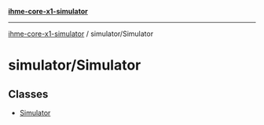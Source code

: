 [**ihme-core-x1-simulator**](../../README.md)

***

[ihme-core-x1-simulator](../../modules.md) / simulator/Simulator

# simulator/Simulator

## Classes

- [Simulator](classes/Simulator.md)
